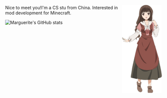 <img align='right' src='figure/Almaria2.png' width='128px'></img>

Nice to meet you!I'm a CS stu from China.
Interested in mod development for Minecraft.  

![Marguerite's GitHub stats](https://github-readme-stats.vercel.app/api?username=Marguerite68)
